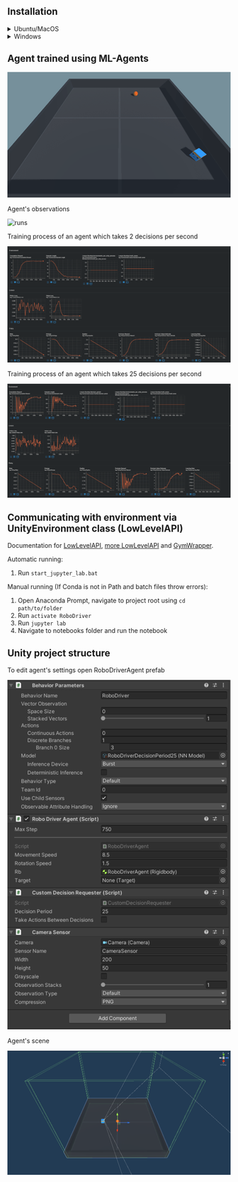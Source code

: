 ## Installation
<details>
  <summary>Ubuntu/MacOS</summary>
  
  1. Dowland Unity Hub from (this link)[https://unity3d.com/ru/get-unity/download]
  2. Dowland Unity Engine 2020.3.25f1 from (this link)[https://unity3d.com/get-unity/download/archive]
  3. In terminal:
  ```
  git clone https://github.com/Laggg/rl-robotics
  cd rl-robotics/unity_env/v2
  python -m venv unity_venv
  source unity_venv/bin/activate
  pip install --upgrade pip
  pip install mlagents
  pip install matplotlib
  pip install jupyterlab
  ```
  4. start jupyter notebook in unity_venv and run 2 block in file 
</details>

<details>
  <summary>Windows</summary>
    1. Clone the project using a version control system of your choice.
    2. Download and install the [Anaconda](https://www.anaconda.com/products/individual). It is important to select `Just Me` in `Install for:` step and add Anaconda to the path to allow you to use the included batch files.
    3. Open `Anaconda Navigator` once to finish up the installation. Just close it when it finishes loading.

    Automatic installation using batch file:

    4. Run `Install.bat`

    Manual installation (If Conda is not in Path and batch files throw errors):

    4. Open Anaconda Prompt, navigate to project root using `cd path_to_folder`
    5. Run `conda create -n RoboDriver python=3.7`
    6. Run `activate RoboDriver`
    5. Run `pip install mlagents`
    6. Run `pip install matplotlib`
    7. Run `pip install jupyterlab`
</details>


## Agent trained using ML-Agents

![runs](./Images/RoboDriverTop.gif)

Agent's observations 

![runs](./Images/RoboDriverAgentPerspective.gif)

Training process of an agent which takes 2 decisions per second

![runs](./Images/RoboDriver.png)

Training process of an agent which takes 25 decisions per second

![runs](./Images/agentDecisionPeriod2.png)



## Communicating with environment via UnityEnvironment class (LowLevelAPI)

Documentation for [LowLevelAPI](https://github.com/CubeMD/ml-agents/blob/master/docs/Python-API.md), [more LowLevelAPI](https://github.com/CubeMD/ml-agents/blob/master/docs/Python-API-Documentation.md) and [GymWrapper](https://github.com/CubeMD/ml-agents/blob/master/gym-unity/README.md).

Automatic running:
1. Run `start_jupyter_lab.bat`

Manual running (If Conda is not in Path and batch files throw errors):

1. Open Anaconda Prompt, navigate to project root using `cd path/to/folder`
2. Run `activate RoboDriver`
3. Run `jupyter lab`
4. Navigate to notebooks folder and run the notebook

## Unity project structure

To edit agent's settings open RoboDriverAgent prefab

![runs](./Images/agent_settings.png)

Agent's scene

![runs](./Images/agent_environment.png)
